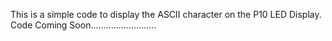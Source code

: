 This is a simple code to display the ASCII character on the P10 LED Display.
Code Coming Soon..........................
